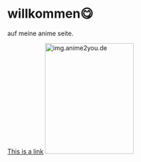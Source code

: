 <!DOCTYPE html>
<html>
<head>
<title>Page Title</title>
</head>
<body>

<h1>willkommen😋</h1>
<p>auf meine anime seite.</p>

</body>
</html>
 
 
 <a href="https://www.google.com">This is a link</a>
<img src="jujutsu-kaisen-0-1.jpg" alt="img.anime2you.de" width="200" height="250">

